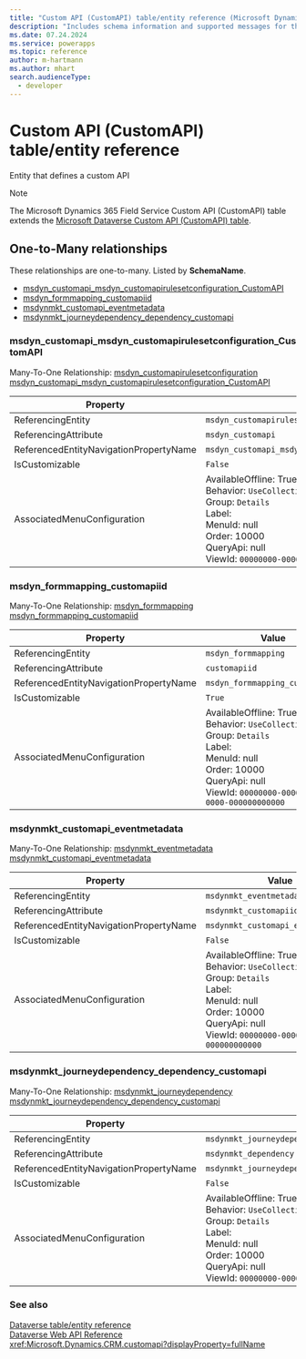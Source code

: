 ```yaml
---
title: "Custom API (CustomAPI) table/entity reference (Microsoft Dynamics 365 Field Service)"
description: "Includes schema information and supported messages for the Custom API (CustomAPI) table/entity with Microsoft Dynamics 365 Field Service."
ms.date: 07.24.2024
ms.service: powerapps
ms.topic: reference
author: m-hartmann
ms.author: mhart
search.audienceType: 
  - developer
---
```


# Custom API (CustomAPI) table/entity reference

Entity that defines a custom API

> [!NOTE]
> The Microsoft Dynamics 365 Field Service Custom API (CustomAPI) table extends the [Microsoft Dataverse Custom API (CustomAPI) table](/power-apps/developer/data-platform/reference/entities/customapi).




## One-to-Many relationships

These relationships are one-to-many. Listed by **SchemaName**.

- [msdyn_customapi_msdyn_customapirulesetconfiguration_CustomAPI](#BKMK_msdyn_customapi_msdyn_customapirulesetconfiguration_CustomAPI)
- [msdyn_formmapping_customapiid](#BKMK_msdyn_formmapping_customapiid)
- [msdynmkt_customapi_eventmetadata](#BKMK_msdynmkt_customapi_eventmetadata)
- [msdynmkt_journeydependency_dependency_customapi](#BKMK_msdynmkt_journeydependency_dependency_customapi)

### <a name="BKMK_msdyn_customapi_msdyn_customapirulesetconfiguration_CustomAPI"></a> msdyn_customapi_msdyn_customapirulesetconfiguration_CustomAPI

Many-To-One Relationship: [msdyn_customapirulesetconfiguration msdyn_customapi_msdyn_customapirulesetconfiguration_CustomAPI](msdyn_customapirulesetconfiguration.md#BKMK_msdyn_customapi_msdyn_customapirulesetconfiguration_CustomAPI)

|Property|Value|
|---|---|
|ReferencingEntity|`msdyn_customapirulesetconfiguration`|
|ReferencingAttribute|`msdyn_customapi`|
|ReferencedEntityNavigationPropertyName|`msdyn_customapi_msdyn_customapirulesetconfiguration_CustomAPI`|
|IsCustomizable|`False`|
|AssociatedMenuConfiguration|AvailableOffline: True<br />Behavior: `UseCollectionName`<br />Group: `Details`<br />Label: <br />MenuId: null<br />Order: 10000<br />QueryApi: null<br />ViewId: `00000000-0000-0000-0000-000000000000`|

### <a name="BKMK_msdyn_formmapping_customapiid"></a> msdyn_formmapping_customapiid

Many-To-One Relationship: [msdyn_formmapping msdyn_formmapping_customapiid](msdyn_formmapping.md#BKMK_msdyn_formmapping_customapiid)

|Property|Value|
|---|---|
|ReferencingEntity|`msdyn_formmapping`|
|ReferencingAttribute|`customapiid`|
|ReferencedEntityNavigationPropertyName|`msdyn_formmapping_customapiid`|
|IsCustomizable|`True`|
|AssociatedMenuConfiguration|AvailableOffline: True<br />Behavior: `UseCollectionName`<br />Group: `Details`<br />Label: <br />MenuId: null<br />Order: 10000<br />QueryApi: null<br />ViewId: `00000000-0000-0000-0000-000000000000`|

### <a name="BKMK_msdynmkt_customapi_eventmetadata"></a> msdynmkt_customapi_eventmetadata

Many-To-One Relationship: [msdynmkt_eventmetadata msdynmkt_customapi_eventmetadata](msdynmkt_eventmetadata.md#BKMK_msdynmkt_customapi_eventmetadata)

|Property|Value|
|---|---|
|ReferencingEntity|`msdynmkt_eventmetadata`|
|ReferencingAttribute|`msdynmkt_customapiid`|
|ReferencedEntityNavigationPropertyName|`msdynmkt_customapi_eventmetadata`|
|IsCustomizable|`False`|
|AssociatedMenuConfiguration|AvailableOffline: True<br />Behavior: `UseCollectionName`<br />Group: `Details`<br />Label: <br />MenuId: null<br />Order: 10000<br />QueryApi: null<br />ViewId: `00000000-0000-0000-0000-000000000000`|

### <a name="BKMK_msdynmkt_journeydependency_dependency_customapi"></a> msdynmkt_journeydependency_dependency_customapi

Many-To-One Relationship: [msdynmkt_journeydependency msdynmkt_journeydependency_dependency_customapi](msdynmkt_journeydependency.md#BKMK_msdynmkt_journeydependency_dependency_customapi)

|Property|Value|
|---|---|
|ReferencingEntity|`msdynmkt_journeydependency`|
|ReferencingAttribute|`msdynmkt_dependency`|
|ReferencedEntityNavigationPropertyName|`msdynmkt_journeydependency_dependency_customapi`|
|IsCustomizable|`False`|
|AssociatedMenuConfiguration|AvailableOffline: True<br />Behavior: `UseCollectionName`<br />Group: `Details`<br />Label: <br />MenuId: null<br />Order: 10000<br />QueryApi: null<br />ViewId: `00000000-0000-0000-0000-000000000000`|



### See also

[Dataverse table/entity reference](../about-entity-reference.md)  
[Dataverse Web API Reference](/power-apps/developer/data-platform/webapi/reference/about)   
<xref:Microsoft.Dynamics.CRM.customapi?displayProperty=fullName>
